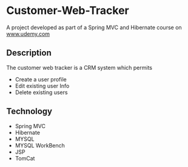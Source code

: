 # Customer-Web-Tracker
A project developed as part of a Spring MVC and Hibernate course on www.udemy.com

## Description
The customer web tracker is a CRM system which permits
* Create a user profile 
* Edit existing user Info
* Delete existing users

## Technology
* Spring MVC
* Hibernate
* MYSQL
* MYSQL WorkBench
* JSP
* TomCat
